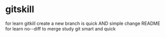 # gitskill
for learn gitkill
create a new branch is quick AND simple
change README for learn no--diff to merge
study git smart and quick
